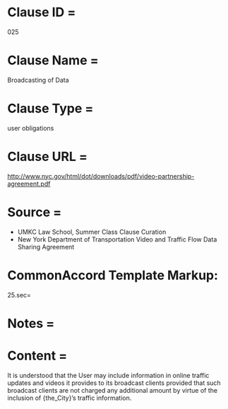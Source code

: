 # Clause ID = 
025


# Clause Name = 
Broadcasting of Data 

# Clause Type =
user obligations

# Clause URL = 
http://www.nyc.gov/html/dot/downloads/pdf/video-partnership-agreement.pdf

# Source = 
* UMKC Law School, Summer Class Clause Curation
* New York Department of Transportation Video and Traffic Flow Data Sharing Agreement

# CommonAccord Template Markup:   
25.sec=

# Notes = 

# Content = 
It is understood that the User may include information in online traffic updates and videos it provides to its broadcast clients provided that such broadcast clients are not charged any additional amount by virtue of the inclusion of {the_City}’s traffic information.
